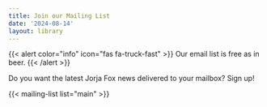 ```yaml
---
title: Join our Mailing List
date: '2024-08-14'
layout: library
---
```


{{< alert color="info" icon="fas fa-truck-fast" >}}
    Our email list is free as in beer.
{{< /alert >}}

Do you want the latest Jorja Fox news delivered to your mailbox? Sign up!

{{< mailing-list list="main" >}}
